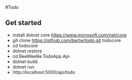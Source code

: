 #Todo

## Get started

* install dotnet core https://www.microsoft.com/net/core
* git clone https://github.com/bartw/todo.git todocore 
* cd todocore
* dotnet restore
* cd BeeWeeBe.TodoApp.Api
* dotnet build
* dotnet run
* http://localhost:5000/api/todo